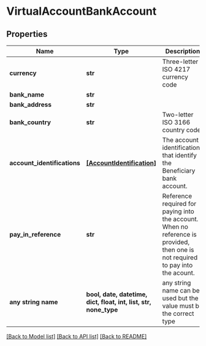 # VirtualAccountBankAccount


## Properties
Name | Type | Description | Notes
------------ | ------------- | ------------- | -------------
**currency** | **str** | Three-letter ISO 4217 currency code | [optional] 
**bank_name** | **str** |  | [optional] 
**bank_address** | **str** |  | [optional] 
**bank_country** | **str** | Two-letter ISO 3166 country code | [optional] 
**account_identifications** | [**[AccountIdentification]**](AccountIdentification.md) | The account identifications that identify the Beneficiary bank account. | [optional] 
**pay_in_reference** | **str** | Reference required for paying into the account. When no reference is provided, then one is not required to pay into the acount. | [optional] 
**any string name** | **bool, date, datetime, dict, float, int, list, str, none_type** | any string name can be used but the value must be the correct type | [optional]

[[Back to Model list]](../README.md#documentation-for-models) [[Back to API list]](../README.md#documentation-for-api-endpoints) [[Back to README]](../README.md)


